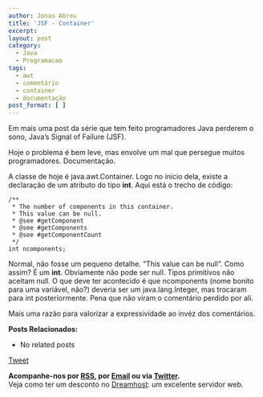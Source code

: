 ```yaml
---
author: Jonas Abreu
title: 'JSF - Container'
excerpt:
layout: post
category:
  - Java
  - Programacao
tags:
  - awt
  - comentário
  - container
  - documentação
post_format: [ ]
---
```

Em mais uma post da série que tem feito programadores Java perderem o sono, Java’s Signal of Failure (JSF).

Hoje o problema é bem leve, mas envolve um mal que persegue muitos programadores. Documentação.

A classe de hoje é java.awt.Container. Logo no início dela, existe a declaração de um atributo do tipo **int**. Aqui está o trecho de código:

    
    /**
     * The number of components in this container.
     * This value can be null.
     * @see #getComponent
     * @see #getComponents
     * @see #getComponentCount
     */
    int ncomponents;
    

Normal, não fosse um pequeno detalhe. “This value can be null”. Como assim? É um **int**. Obviamente não pode ser null. Tipos primitivos não aceitam null. O que deve ter acontecido é que ncomponents (nome bonito para uma variável, não?) deveria ser um java.lang.Integer, mas trocaram para int posteriormente. Pena que não viram o comentário perdido por ali.

Mais uma razão para valorizar a expressividade ao invéz dos comentários.

**Posts Relacionados:** 
*   No related posts



[Tweet][1] 





**Acompanhe-nos por [ RSS][2], por [Email][3] ou via [Twitter][4].**  
Veja como ter um desconto no [Dreamhost][5]: um excelente servidor web.

 [1]: https://twitter.com/share
 [2]: http://feeds.feedburner.com/VidaGeek
 [3]: http://feedburner.google.com/fb/a/mailverify?uri=VidaGeek&loc=pt_BR
 [4]: http://twitter.com/blogvidageek
 [5]: http://vidageek.net/dreamhost/
